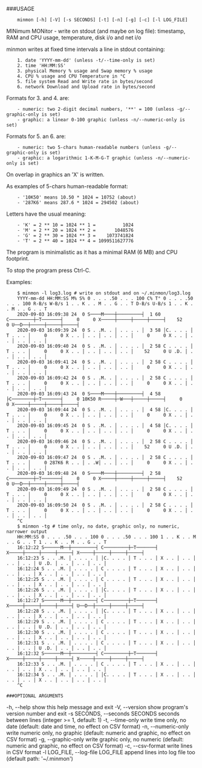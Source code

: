 ###USAGE
```
    minmon [-h] [-V] [-s SECONDS] [-t] [-n] [-g] [-c] [-l LOG_FILE]
```

MINimum MONitor - write on stdout (and maybe on log file): timestamp, RAM and CPU usage, temperature, disk i/o and net i/o

minmon writes at fixed time intervals a line in stdout containing:
```
    1. date 'YYYY-mm-dd' (unless -t/--time-only is set)
    2. time 'HH:MM:SS'
    3. physical Memory % usage and Swap memory % usage
    4. CPU % usage and CPU Temperature in °C
    5. file system Read and Write rate in bytes/second
    6. network Download and Upload rate in bytes/second
```
Formats for 3. and 4. are:
```
    - numeric: two 2-digit decimal numbers, '**' = 100 (unless -g/--graphic-only is set)
    - graphic: a linear 0-100 graphic (unless -n/--numeric-only is set)
```
Formats for 5. an 6. are:
```
    - numeric: two 5-chars human-readable numbers (unless -g/--graphic-only is set)
    - graphic: a logarithmic 1-K-M-G-T graphic (unless -n/--numeric-only is set)
```
On overlap in graphics an 'X' is written.

As examples of 5-chars human-readable format:
```
    - '10K50' means 10.50 * 1024 = 10752 (about)
    - '287K6' means 287.6 * 1024 = 294502 (about)
```
Letters have the usual meaning:
```
    - 'K' = 2 ** 10 = 1024 ** 1 =          1024
    - 'M' = 2 ** 20 = 1024 ** 2 =       1048576
    - 'G' = 2 ** 30 = 1024 ** 3 =    1073741824
    - 'T' = 2 ** 40 = 1024 ** 4 = 1099511627776
```
The program is minimalistic as it has a minimal RAM (6 MB) and CPU footprint.

To stop the program press Ctrl-C.

Examples:
```
    $ minmon -l log3.log # write on stdout and on ~/.minmon/log3.log
    YYYY-mm-dd HH:MM:SS M% S% 0 . . . .50 . . . 100 C% T° 0 . . . .50 . . . 100 R-B/s W-B/s 1 . . K . . M . . G . . T D-B/s U-B/s 1 . . K . . M . . G . . T
    2020-09-03 16:09:38 24  0 S────M────┼─────────┤  1 60 C─────────┼─T───────┤     0     0 X─────┼─────┼─────┼─────┤    52     0 U──D──┼─────┼─────┼─────┤
    2020-09-03 16:09:39 24  0 S . .M. . │ . . . . │  3 58 │C. . . . │ T . . . │     0     0 X . . │ . . │ . . │ . . │     0     0 X . . │ . . │ . . │ . . │
    2020-09-03 16:09:40 24  0 S . .M. . │ . . . . │  2 58 C . . . . │ T . . . │     0     0 X . . │ . . │ . . │ . . │    52     0 U .D. │ . . │ . . │ . . │
    2020-09-03 16:09:41 24  0 S . .M. . │ . . . . │  2 58 C . . . . │ T . . . │     0     0 X . . │ . . │ . . │ . . │     0     0 X . . │ . . │ . . │ . . │
    2020-09-03 16:09:42 24  0 S . .M. . │ . . . . │  2 58 C . . . . │ T . . . │     0     0 X . . │ . . │ . . │ . . │     0     0 X . . │ . . │ . . │ . . │
    2020-09-03 16:09:43 24  0 S────M────┼─────────┤  4 58 ├C────────┼─T───────┤     0 10K50 R─────┼─W───┼─────┼─────┤     0     0 X─────┼─────┼─────┼─────┤
    2020-09-03 16:09:44 24  0 S . .M. . │ . . . . │  4 58 │C. . . . │ T . . . │     0     0 X . . │ . . │ . . │ . . │     0     0 X . . │ . . │ . . │ . . │
    2020-09-03 16:09:45 24  0 S . .M. . │ . . . . │  4 58 │C. . . . │ T . . . │     0     0 X . . │ . . │ . . │ . . │     0     0 X . . │ . . │ . . │ . . │
    2020-09-03 16:09:46 24  0 S . .M. . │ . . . . │  2 58 C . . . . │ T . . . │     0     0 X . . │ . . │ . . │ . . │    52     0 U .D. │ . . │ . . │ . . │
    2020-09-03 16:09:47 24  0 S . .M. . │ . . . . │  2 58 C . . . . │ T . . . │     0 287K6 R . . │ . .W│ . . │ . . │     0     0 X . . │ . . │ . . │ . . │
    2020-09-03 16:09:48 24  0 S────M────┼─────────┤  2 58 C─────────┼─T───────┤     0     0 X─────┼─────┼─────┼─────┤    52     0 U──D──┼─────┼─────┼─────┤
    2020-09-03 16:09:49 24  0 S . .M. . │ . . . . │  2 58 C . . . . │ T . . . │     0     0 X . . │ . . │ . . │ . . │     0     0 X . . │ . . │ . . │ . . │
    2020-09-03 16:09:50 24  0 S . .M. . │ . . . . │  2 58 C . . . . │ T . . . │     0     0 X . . │ . . │ . . │ . . │     0     0 X . . │ . . │ . . │ . . │
    ^C
    $ minmon -tg # time only, no date, graphic only, no numeric, narrower output
    HH:MM:SS 0 . . . .50 . . . 100 0 . . . .50 . . . 100 1 . . K . . M . . G . . T 1 . . K . . M . . G . . T
    16:12:22 S──────M──┼─────────┤ C─────────┼─T───────┤ X─────┼─────┼─────┼─────┤ X─────┼─────┼─────┼─────┤
    16:12:23 S . . .M. │ . . . . │ │C. . . . │ T . . . │ X . . │ . . │ . . │ . . │ U .D. │ . . │ . . │ . . │
    16:12:24 S . . .M. │ . . . . │ C . . . . │ T . . . │ X . . │ . . │ . . │ . . │ X . . │ . . │ . . │ . . │
    16:12:25 S . . .M. │ . . . . │ C . . . . │ T . . . │ X . . │ . . │ . . │ . . │ X . . │ . . │ . . │ . . │
    16:12:26 S . . .M. │ . . . . │ │C. . . . │ T . . . │ X . . │ . . │ . . │ . . │ X . . │ . . │ . . │ . . │
    16:12:27 S──────M──┼─────────┤ C─────────┼─T───────┤ X─────┼─────┼─────┼─────┤ U──D──┼─────┼─────┼─────┤
    16:12:28 S . . .M. │ . . . . │ │C. . . . │ T . . . │ X . . │ . . │ . . │ . . │ X . . │ . . │ . . │ . . │
    16:12:29 S . . .M. │ . . . . │ C . . . . │ T . . . │ X . . │ . . │ . . │ . . │ U .D. │ . . │ . . │ . . │
    16:12:30 S . . .M. │ . . . . │ C . . . . │ T . . . │ X . . │ . . │ . . │ . . │ X . . │ . . │ . . │ . . │
    16:12:31 S . . .M. │ . . . . │ C . . . . │ T . . . │ X . . │ . . │ . . │ . . │ U .D. │ . . │ . . │ . . │
    16:12:32 S──────M──┼─────────┤ C─────────┼─T───────┤ X─────┼─────┼─────┼─────┤ X─────┼─────┼─────┼─────┤
    16:12:33 S . . .M. │ . . . . │ C . . . . │ T . . . │ X . . │ . . │ . . │ . . │ X . . │ . . │ . . │ . . │
    16:12:34 S . . .M. │ . . . . │ │C. . . . │ T . . . │ X . . │ . . │ . . │ . . │ X . . │ . . │ . . │ . . │
    ^C
```
```
###OPTIONAL ARGUMENTS
```
  -h, --help            show this help message and exit
  -V, --version         show program's version number and exit
  -s SECONDS, --seconds SECONDS
                        seconds between lines (integer >= 1, default: 1)
  -t, --time-only       write time only, no date (default: date and time, no
                        effect on CSV format)
  -n, --numeric-only    write numeric only, no graphic (default: numeric and
                        graphic, no effect on CSV format)
  -g, --graphic-only    write graphic only, no numeric (default: numeric and
                        graphic, no effect on CSV format)
  -c, --csv-format      write lines in CSV format
  -l LOG_FILE, --log-file LOG_FILE
                        append lines into log file too (default path:
                        '~/.minmon')
```
